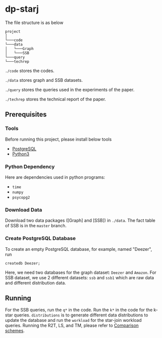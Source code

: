 # dp-starj
The file structure is as below
```
project
│   
└───code
└───data
│   └───Graph
│   └───SSB
└───query
└───techrep
```
`./code` stores the codes.

`./data` stores graph and SSB datasets.

`./query` stores the queries used in the experiments of the paper.

`./techrep` stores the technical report of the paper.


## Prerequisites
### Tools
Before running this project, please install below tools
* [PostgreSQL](https://www.postgresql.org/)
* [Python3](https://www.python.org/download/releases/3.0/)

### Python Dependency
Here are dependencies used in python programs:
* `time`
* `numpy`
* `psycopg2`

### Download Data
Download two data packages ([Graph] and [SSB]) in `./data`.
The fact table of SSB is in the `master` branch.


### Create PostgreSQL Database
To create an empty PostgreSQL database, for example, named "Deezer", run
```
createdb Deezer;
```

Here, we need two databases for the graph dataset: `Deezer` and `Amazon`. For SSB dataset, we use 2 different datasets: `ssb`  and `ssb1` which are raw data and different distribution data.


## Running
For the SSB queries, run the `q*` in the code. Run the `k*` in the code for the k-star queries. `distributions` is to generate different data distributions to update the database and run the `workload` for the star-join workload queries. Running the R2T, LS, and TM, please refer to [Comparison schemes](https://github.com/hkustDB/Race-to-the-Top).
